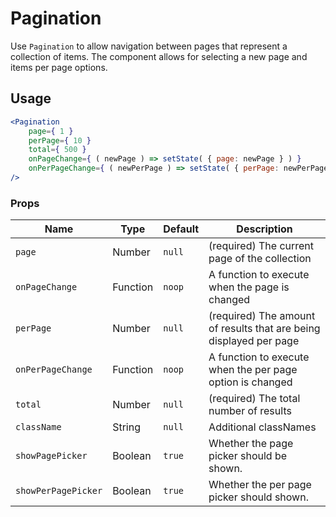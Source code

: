 Pagination
===

Use `Pagination` to allow navigation between pages that represent a collection of items.
The component allows for selecting a new page and items per page options.

## Usage

```jsx
<Pagination
	page={ 1 }
	perPage={ 10 }
	total={ 500 }
	onPageChange={ ( newPage ) => setState( { page: newPage } ) }
	onPerPageChange={ ( newPerPage ) => setState( { perPage: newPerPage } ) }
/>
```

### Props

Name | Type | Default | Description
--- | --- | --- | ---
`page` | Number | `null` | (required) The current page of the collection
`onPageChange` | Function | `noop` | A function to execute when the page is changed
`perPage` | Number | `null` | (required) The amount of results that are being displayed per page
`onPerPageChange` | Function | `noop` | A function to execute when the per page option is changed
`total` | Number | `null` | (required) The total number of results
`className` | String | `null` | Additional classNames
`showPagePicker` | Boolean | `true` | Whether the page picker should be shown.
`showPerPagePicker` | Boolean | `true` | Whether the per page picker should shown.
